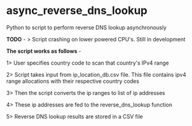 # async_reverse_dns_lookup
Python to script to perform reverse DNS lookup asynchronously

**TODO** - > Script crashing on lower powered CPU's. Still in development


**The script works as follows** -

1> User specifies country code to scan that country's IPv4 range

2> Script takes input from ip_location_db.csv file. This file contains ipv4 range allocations with their respective country codes

3> Then the script converts the ip ranges to list of ip addresses

4> These ip addresses are fed to the reverse_dns_lookup function

5> Reverse DNS lookup results are stored in a CSV file
